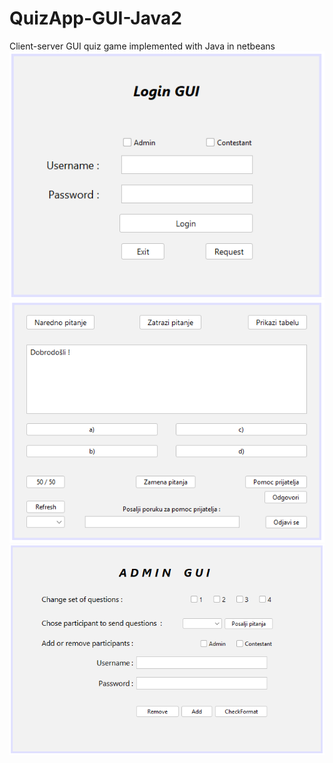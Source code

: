 # QuizApp-GUI-Java2

Client-server GUI quiz game implemented with Java in netbeans
![image](/drugi_zadatak/images/loginGUI.PNG)
![image](/drugi_zadatak/images/contestantGUI.PNG)
![image](/drugi_zadatak/images/adminGUI.PNG)
